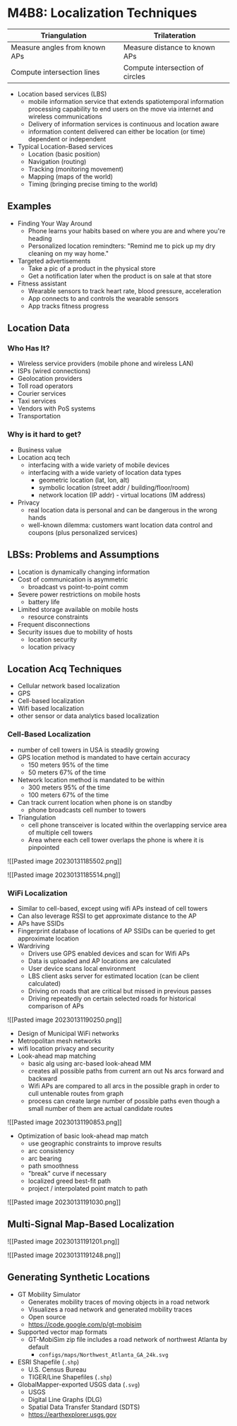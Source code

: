 # M4B8: Localization Techniques

| Triangulation                 | Trilateration                   |
| ----------------------------- | ------------------------------- |
| Measure angles from known APs | Measure distance to known APs   |
| Compute intersection lines    | Compute intersection of circles |

- Location based services (LBS)
	- mobile information service that extends spatiotemporal information processing capability to end users on the move via internet and wireless communications
	- Delivery of information services is continuous and location aware
	- information content delivered can either be location (or time) dependent or independent
- Typical Location-Based services
	- Location (basic position)
	- Navigation (routing)
	- Tracking (monitoring movement)
	- Mapping (maps of the world)
	- Timing (bringing precise timing to the world)

## Examples
- Finding Your Way Around
	- Phone learns your habits based on where you are and where you're heading
	- Personalized location remindters: "Remind me to pick up my dry cleaning on my way home."
- Targeted advertisements
	- Take a pic of a product in the physical store
	- Get a notification later when the product is on sale at that store
- Fitness assistant
	- Wearable sensors to track heart rate, blood pressure, acceleration
	- App connects to and controls the wearable sensors
	- App tracks fitness progress

## Location Data

### Who Has It?
- Wireless service providers (mobile phone and wireless LAN)
- ISPs (wired connections)
- Geolocation providers
- Toll road operators
- Courier services
- Taxi services
- Vendors with PoS systems
- Transportation 

### Why is it hard to get?
- Business value
- Location acq tech
	- interfacing with a wide variety of mobile devices
	- interfacing with a wide variety of location data types
		- geometric location (lat, lon, alt)
		- symbolic location (street addr / building/floor/room)
		- network location (IP addr)		- virtual locations (IM address)
- Privacy
	- real location data is personal and can be dangerous in the wrong hands
	- well-known dilemma: customers want location data control and coupons (plus personalized services)

## LBSs: Problems and Assumptions
- Location is dynamically changing information
- Cost of communication is asymmetric
	- broadcast vs point-to-point comm
- Severe power restrictions on mobile hosts
	- battery life
- Limited storage available on mobile hosts
	- resource constraints
- Frequent disconnections
- Security issues due to mobility of hosts
	- location security
	- location privacy

## Location Acq Techniques
- Cellular network based localization
- GPS
- Cell-based localization
- Wifi based localization
- other sensor or data analytics based localization

### Cell-Based Localization
- number of cell towers in USA is steadily growing
- GPS location method is mandated to have certain accuracy
	- 150 meters 95% of the time
	- 50 meters 67% of the time
- Network location method is mandated to be within
	- 300 meters 95% of the time
	- 100 meters 67% of the time
- Can track current location when phone is on standby
	- phone broadcasts cell number to towers
- Triangulation
	- cell phone transceiver is located within the overlapping service area of multiple cell towers
	- Area where each cell tower overlaps the phone is where it is pinpointed

![[Pasted image 20230131185502.png]]

![[Pasted image 20230131185514.png]]

### WiFi Localization
- Similar to cell-based, except using wifi APs instead of cell towers
- Can also leverage RSSI to get approximate distance to the AP
- APs have SSIDs
- Fingerprint database of locations of AP SSIDs can be queried to get approximate location
- Wardriving
	- Drivers use GPS enabled devices and scan for Wifi APs
	- Data is uploaded and AP locations are calculated
	- User device scans local environment
	- LBS client asks server for estimated location (can be client calculated)
	- Driving on roads that are critical but missed in previous passes
	- Driving repeatedly on certain selected roads for historical comparison of APs

![[Pasted image 20230131190250.png]]


- Design of Municipal WiFi networks
- Metropolitan mesh networks
- wifi location privacy and security
- Look-ahead map matching
	- basic alg using arc-based look-ahead MM
	- creates all possible paths from current arn out Ns arcs forward and backward
	- Wifi APs are compared to all arcs in the possible graph in order to cull untenable routes from graph
	- process  can create large number of possible paths even though a small number of them are actual candidate routes

![[Pasted image 20230131190853.png]]


- Optimization of basic look-ahead map match
	- use geographic constraints to improve results
	- arc consistency
	- arc bearing
	- path smoothness
	- "break" curve if necessary
	- localized greed best-fit path
	- project / interpolated point match to path

![[Pasted image 20230131191030.png]]


## Multi-Signal Map-Based Localization

![[Pasted image 20230131191201.png]]

![[Pasted image 20230131191248.png]]

## Generating Synthetic Locations
- GT Mobility Simulator
	- Generates mobility traces of moving objects in a road network
	- Visualizes a road network and generated mobility traces
	- Open source
	- https://code.google.com/p/gt-mobisim
- Supported vector map formats
	- GT-MobiSim zip file includes a road network of northwest Atlanta by default
		- `configs/maps/Northwest_Atlanta_GA_24k.svg`
- ESRI Shapefile (`.shp`)
	- U.S. Census Bureau
	- TIGER/Line Shapefiles (`.shp`)
- GlobalMapper-exported USGS data (`.svg`)
	- USGS
	- Digital Line Graphs (DLG)
	- Spatial Data Transfer Standard (SDTS)
	- https://earthexplorer.usgs.gov

